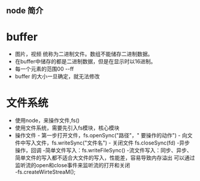 ## node 简介

 # buffer
 - 图片，视频 统称为二进制文件。数组不能储存二进制数据。
 - 在buffer中储存的都是二进制数据，但是在显示时以16进制。
 - 每一个元素的范围00 --ff  
 - buffer 的大小一旦确定，就无法修改
 # 文件系统
 - 使用node，来操作文件,fs()
 - 使用文件系统，需要先引入fs模块，核心模块
 - 操作文件 - 第一步打开文件，fs.openSync("路径"，" 要操作的动作")
           - 向文件中写入文件，fs.writeSync("文件名")
           - 关闭文件 fs.closeSync(fd)
   -异步操作，回调
   -简单文件写入：fs.writeFileSync()
   -流文件写入：同步、异步、简单文件的写入都不适合大文件的写入，性能差，容易导致内存溢出
    可以通过监听流的open和close事件来监听流的打开和关闭   
   -fs.createWirteStreaM();
   